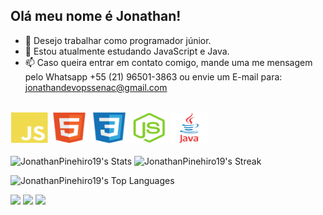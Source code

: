 <h2>Olá meu nome é Jonathan!</h2>


- 👀 Desejo trabalhar como programador júnior.
- 🌱 Estou atualmente estudando JavaScript e Java.
- 📫 Caso queira entrar em contato comigo, mande uma me mensagem pelo Whatsapp +55 (21) 96501-3863 ou envie um E-mail para: jonathandevopssenac@gmail.com

<div style="display: inline_block; margin-bottom: 20px; background-color: purpple;"><br>
  <img align="center" alt="Jhon-Js" height="50" width="60" src="https://raw.githubusercontent.com/devicons/devicon/master/icons/javascript/javascript-plain.svg">
<img align="center" alt="Jhon-HTML" height="50" width="60" src="https://raw.githubusercontent.com/devicons/devicon/master/icons/html5/html5-original.svg">
  <img align="center" alt="Jhon-CSS" height="50" width="60" src="https://raw.githubusercontent.com/devicons/devicon/master/icons/css3/css3-original.svg">
  <img align="center" alt="Jhon-Node" height="50" width="60" src="https://raw.githubusercontent.com/devicons/devicon/master/icons/nodejs/nodejs-original.svg">
  <img align="center" alt="Jhon-Java" height="50" width="60" src="https://raw.githubusercontent.com/devicons/devicon/master/icons/java/java-original-wordmark.svg">
</div>







![JonathanPinehiro19's Stats](https://github-readme-stats.vercel.app/api?username=JonathanPinehiro19&theme=material-palenight&show_icons=true&hide_border=true&count_private=true)
![JonathanPinehiro19's Streak](https://github-readme-streak-stats.herokuapp.com/?user=JonathanPinehiro19&theme=material-palenight&hide_border=true)


![JonathanPinehiro19's Top Languages](https://github-readme-stats.vercel.app/api/top-langs/?username=JonathanPinehiro19&theme=material-palenight&show_icons=true&hide_border=true&layout=compact)

[<img src="https://img.shields.io/badge/linkedin-%230077B5.svg?&style=for-the-badge&logo=linkedin&logoColor=white" />](https://www.linkedin.com/in/jonathan-pinheiro-a294a1177/) [<img src = "https://img.shields.io/badge/instagram-%23E4405F.svg?&style=for-the-badge&logo=instagram&logoColor=white">](https://instagram.com/jonathan_pinheiros?igshid=MzNlNGNkZWQ4Mg==) [<img src = "https://img.shields.io/badge/facebook-%231877F2.svg?&style=for-the-badge&logo=facebook&logoColor=white">](https://www.facebook.com/profile.php?id=100017716937199&mibextid=ZbWKwL)


<!---
JonathanPinehiro19/JonathanPinehiro19 is a ✨ special ✨ repository because its `README.md` (this file) appears on your GitHub profile.
You can click the Preview link to take a look at your changes.
--->


